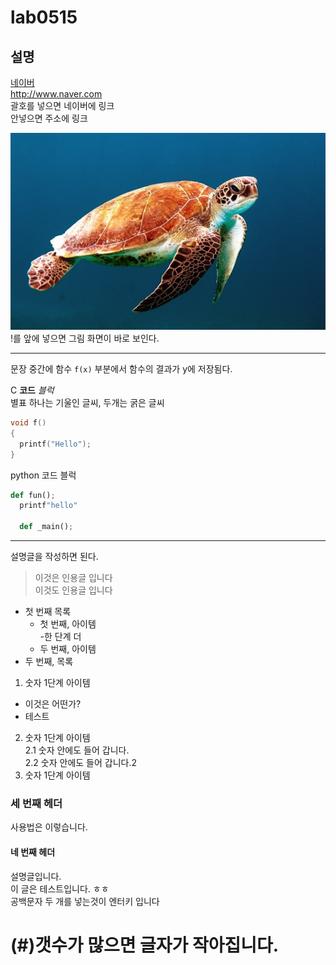 # lab0515
## 설명

[네이버](http://www.naver.com)  
http://www.naver.com  
괄호를 넣으면 네이버에 링크  
안넣으면 주소에 링크    

![이미지](https://github.com/LETSGO2SLEP/lab0515/blob/master/turtle.jpg)  
!를 앞에 넣으면 그림 화면이 바로 보인다.

*****************
문장 중간에 함수 `f(x)` 부분에서 함수의 결과가 y에 저장됨다.

C **코드** *블럭*  
별표 하나는 기울인 글씨, 두개는 굵은 글씨  
```C
void f()
{
  printf("Hello");
}
```
python 코드 블럭
```python
def fun();
  printf"hello"

  def _main();
```
*******************

설명글을 작성하면 된다.  
> 이것은 인용글 입니다   
이것도 인용글 입니다  
  
* 첫 번째 목록
  - 첫 번째, 아이템  
     -한 단계 더
  - 두 번째, 아이템
* 두 번째, 목록  

1. 숫자 1단계 아이템
 * 이것은 어떤가?
 * 테스트
2. 숫자 1단계 아이템  
  2.1 숫자 안에도 들어 갑니다.  
  2.2 숫자 안에도 들어 갑니다.2  
3. 숫자 1단계 아이템
  
### 세 번째 헤더  
  
사용법은 이렇습니다.  
  
#### 네 번째 헤더  
  
설명글입니다.  
이 글은 테스트입니다. ㅎㅎ  
공백문자 두 개를 넣는것이 엔터키 입니다   
# (#)갯수가 많으면 글자가 작아집니다.


